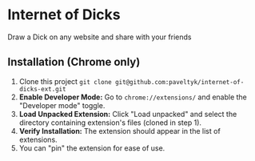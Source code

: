 # Internet of Dicks

Draw a Dick on any website and share with your friends

## Installation (Chrome only)

1. Clone this project `git clone git@github.com:paveltyk/internet-of-dicks-ext.git`
1. **Enable Developer Mode:** Go to `chrome://extensions/` and enable the "Developer mode" toggle.
1. **Load Unpacked Extension:** Click "Load unpacked" and select the directory containing extension's files (cloned in step 1).
1. **Verify Installation:** The extension should appear in the list of extensions.
1. You can "pin" the extension for ease of use.
